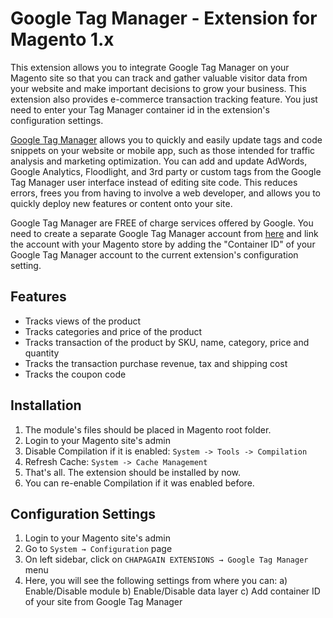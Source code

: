 # Google Tag Manager - Extension for Magento 1.x

This extension allows you to integrate Google Tag Manager on your Magento site so that you can track
and gather valuable visitor data from your website and make important decisions to grow your
business. This extension also provides e-commerce transaction tracking feature. You just need to enter
your Tag Manager container id in the extension's configuration settings.

[Google Tag Manager](https://support.google.com/tagmanager/answer/6102821?hl=en) allows you to quickly and easily update tags and code snippets on your website or
mobile app, such as those intended for traffic analysis and marketing optimization. You can add and
update AdWords, Google Analytics, Floodlight, and 3rd party or custom tags from the Google Tag
Manager user interface instead of editing site code. This reduces errors, frees you from having to
involve a web developer, and allows you to quickly deploy new features or content onto your site.

Google Tag Manager are FREE of charge services offered by Google. You need to create a separate
Google Tag Manager account from [here](https://tagmanager.google.com/?hl=en#/admin/accounts/create) and link the account with your Magento store by adding the
"Container ID" of your Google Tag Manager account to the current extension's configuration setting.

## Features

- Tracks views of the product
- Tracks categories and price of the product
- Tracks transaction of the product by SKU, name, category, price and quantity
- Tracks the transaction purchase revenue, tax and shipping cost
- Tracks the coupon code

## Installation

1. The module's files should be placed in Magento root folder.
2. Login to your Magento site's admin
3. Disable Compilation if it is enabled: `System -> Tools -> Compilation`
4. Refresh Cache: `System -> Cache Management`
5. That's all. The extension should be installed by now.
6. You can re-enable Compilation if it was enabled before.

## Configuration Settings

1. Login to your Magento site's admin
2. Go to `System → Configuration` page
3. On left sidebar, click on `CHAPAGAIN EXTENSIONS → Google Tag Manager` menu
4. Here, you will see the following settings from where you can: 
a) Enable/Disable module
b) Enable/Disable data layer 
c) Add container ID of your site from Google Tag Manager
